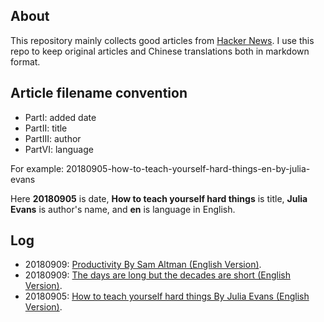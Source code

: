 ## About
This repository mainly collects good articles from [Hacker News](https://news.ycombinator.com). I use this repo to keep original articles and Chinese translations both in markdown format.

## Article filename convention
- PartI:    added date
- PartII:   title
- PartIII:  author
- PartVI:   language

For example: 20180905-how-to-teach-yourself-hard-things-en-by-julia-evans

Here **20180905** is date, **How to teach yourself hard things** is title, **Julia Evans** is author's name, and **en** is language in English. 

## Log
- 20180909: [Productivity By Sam Altman (English Version)](http://blog.samaltman.com/productivity).
- 20180909: [The days are long but the decades are short (English Version)](https://blog.samaltman.com/the-days-are-long-but-the-decades-are-short).
- 20180905: [How to teach yourself hard things By Julia Evans (English Version)](https://jvns.ca/blog/2018/09/01/learning-skills-you-can-practice/).

